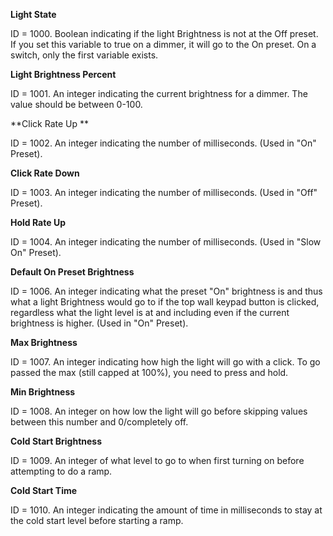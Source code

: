 


**Light State**

ID = 1000. Boolean indicating if the light Brightness is not at the Off preset. If you set this variable to true on a dimmer,  it will go to the On preset. On a switch, only the first variable exists. 



**Light Brightness Percent**

ID = 1001.  An integer indicating the current brightness for a dimmer. The value should be between 0-100. 



**Click Rate Up **

ID = 1002. An integer indicating the number of milliseconds. (Used in "On" Preset).



**Click Rate Down**

ID = 1003.  An integer indicating the number of milliseconds. (Used in "Off" Preset).



**Hold Rate Up**

ID = 1004.  An integer indicating the number of milliseconds. (Used in "Slow On" Preset).



**Default On Preset Brightness**

ID = 1006. An integer indicating what the preset "On" brightness is and thus what a light Brightness would go to if the top wall keypad button is clicked, regardless what the light level is at and including even if the current brightness is higher. (Used in "On" Preset).



**Max Brightness**

ID = 1007. An integer indicating how high the light will go with a click. To go passed the max (still capped at 100%),  you need to press and hold.



**Min Brightness**

ID = 1008. An integer on how low the light will go before skipping values between this number and 0/completely off. 



**Cold Start Brightness**

ID = 1009. An integer of what level to go to when first turning on before attempting to do a ramp.
 


**Cold Start Time**

ID = 1010. An integer indicating the amount of time in milliseconds to stay at the cold start level before starting a ramp. 